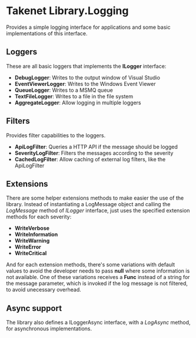Takenet Library.Logging
=======================

Provides a simple logging interface for applications and some basic implementations of this interface.

Loggers
-------

These are all basic loggers that implements the **ILogger** interface:

- **DebugLogger**: Writes to the output window of Visual Studio
- **EventViewerLogger**: Writes to the Windows Event Viewer
- **QueueLogger**: Writes to a MSMQ queue
- **TextFileLogger**: Writes to a file in the file system
- **AggregateLogger**: Allow logging in multiple loggers
 

Filters
-------

Provides filter capabilities to the loggers.

- **ApiLogFilter**: Queries a HTTP API if the message should be logged
- **SeverityLogFilter**: Filters the messages according to the severity
- **CachedLogFilter**: Allow caching of external log filters, like the ApiLogFilter

Extensions
----------

There are some helper extensions methods to make easier the use of the library. Instead of instantiating a LogMessage object and calling the *LogMessage* method of *ILogger* interface, just uses the specified extension methods for each severity:

- **WriteVerbose**
- **WriteInformation**
- **WriteWarning**
- **WriteError**
- **WriteCritical**

And for each extension methods, there's some variations with default values to avoid the developer needs to pass **null** where some information is not available.
One of these variations receives a **Func<string>** instead of a string for the message parameter, which is invoked if the log message is not filtered, to avoid unecessary overhead.

Async support
-------------

The library also defines a ILoggerAsync interface, with a *LogAsync* method, for asynchronous implementations.
